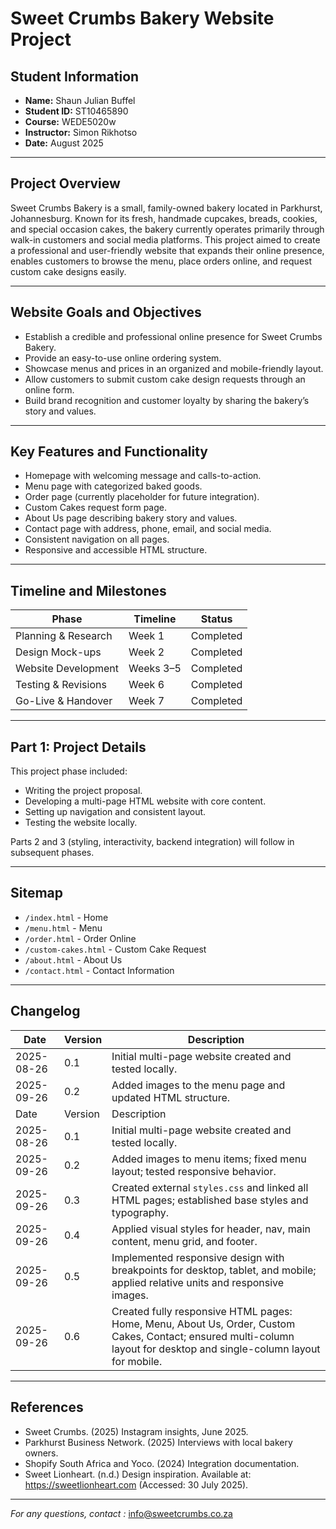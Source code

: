 # Sweet Crumbs Bakery Website Project

## Student Information
- **Name:** Shaun Julian Buffel
- **Student ID:** ST10465890
- **Course:** WEDE5020w
- **Instructor:** Simon Rikhotso
- **Date:** August 2025

---

## Project Overview
Sweet Crumbs Bakery is a small, family-owned bakery located in Parkhurst, Johannesburg. Known for its fresh, handmade cupcakes, breads, cookies, and special occasion cakes, the bakery currently operates primarily through walk-in customers and social media platforms. This project aimed to create a professional and user-friendly website that expands their online presence, enables customers to browse the menu, place orders online, and request custom cake designs easily.

---

## Website Goals and Objectives
- Establish a credible and professional online presence for Sweet Crumbs Bakery.
- Provide an easy-to-use online ordering system.
- Showcase menus and prices in an organized and mobile-friendly layout.
- Allow customers to submit custom cake design requests through an online form.
- Build brand recognition and customer loyalty by sharing the bakery’s story and values.

---

## Key Features and Functionality
- Homepage with welcoming message and calls-to-action.
- Menu page with categorized baked goods.
- Order page (currently placeholder for future integration).
- Custom Cakes request form page.
- About Us page describing bakery story and values.
- Contact page with address, phone, email, and social media.
- Consistent navigation on all pages.
- Responsive and accessible HTML structure.

---

## Timeline and Milestones

| Phase                | Timeline       | Status          |
|----------------------|----------------|-----------------|
| Planning & Research   | Week 1         | Completed       |
| Design Mock-ups       | Week 2         | Completed       |
| Website Development   | Weeks 3–5      | Completed       |
| Testing & Revisions   | Week 6         | Completed       |
| Go-Live & Handover    | Week 7         | Completed       |

---

## Part 1: Project Details
This project phase included:
- Writing the project proposal.
- Developing a multi-page HTML website with core content.
- Setting up navigation and consistent layout.
- Testing the website locally.

Parts 2 and 3 (styling, interactivity, backend integration) will follow in subsequent phases.

---

## Sitemap

- `/index.html`        - Home  
- `/menu.html`         - Menu  
- `/order.html`        - Order Online  
- `/custom-cakes.html` - Custom Cake Request  
- `/about.html`        - About Us  
- `/contact.html`      - Contact Information  

---

## Changelog

| Date       | Version | Description                                  |
|------------|---------|----------------------------------------------|
| 2025-08-26 | 0.1     | Initial multi-page website created and tested locally.|
| 2025-09-26 | 0.2     | Added images to the menu page and updated HTML structure. |
| Date       | Version | Description                                                               
| 2025-08-26 | 0.1     | Initial multi-page website created and tested locally.                                                                                                                |
| 2025-09-26 | 0.2     | Added images to menu items; fixed menu layout; tested responsive behavior.                                                                                            |
| 2025-09-26 | 0.3     | Created external `styles.css` and linked all HTML pages; established base styles and typography.                                                                      |
| 2025-09-26 | 0.4     | Applied visual styles for header, nav, main content, menu grid, and footer.                                                                                           |
| 2025-09-26 | 0.5     | Implemented responsive design with breakpoints for desktop, tablet, and mobile; applied relative units and responsive images.                                         |
| 2025-09-26 | 0.6     | Created fully responsive HTML pages: Home, Menu, About Us, Order, Custom Cakes, Contact; ensured multi-column layout for desktop and single-column layout for mobile. |

---

## References
- Sweet Crumbs. (2025) Instagram insights, June 2025.
- Parkhurst Business Network. (2025) Interviews with local bakery owners.
- Shopify South Africa and Yoco. (2024) Integration documentation.
- Sweet Lionheart. (n.d.) Design inspiration. Available at: https://sweetlionheart.com (Accessed: 30 July 2025).

---

*For any questions, contact :* info@sweetcrumbs.co.za